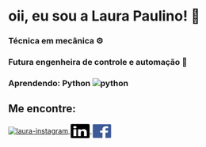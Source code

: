  # oii, eu sou a Laura Paulino! :wave: 
 ### Técnica em mecânica ⚙️
 ### Futura engenheira de controle e automação 🦾
### Aprendendo: Python <img src="https://cdn.icon-icons.com/icons2/112/PNG/512/python_18894.png" alt="python" width="40" height="40" style="max-width:100%;"></img>

 ## Me encontre:
<a href="https://www.instagram.com/laurapaulino.s/" target="_blank">
<img align="center" alt="laura-instagram" height="30" width="40" src="https://cdn.jsdelivr.net/npm/simple-icons@3.0.1/icons/instagram.svg" style="max-width:100%;>
</a>                                                                                                                                                    
<a href="https://www.linkedin.com/in/laurapaulinodesouza/" target="_blank">
<img align="center" alt="laura-linkedin" height="30" width="40" src="https://raw.githubusercontent.com/devicons/devicon/master/icons/linkedin/linkedin-plain.svg" style="max-width:100%;>
</a> 
<a href="https://www.facebook.com/laurapaulinosouz" target="_blank">
<img align="center" alt="laura-facebook" height="30" width="40" src="https://raw.githubusercontent.com/devicons/devicon/master/icons/facebook/facebook-original.svg" style="max-width:100%;>
</a>  
<a href="https://www.facebook.com/laurapaulinosouz" target="_blank">
<img align="center" alt="laura-facebook" height="30" width="40" src="https://raw.githubusercontent.com/devicons/devicon/master/icons/facebook/facebook-original.svg" style="max-width:100%;>
</a>


